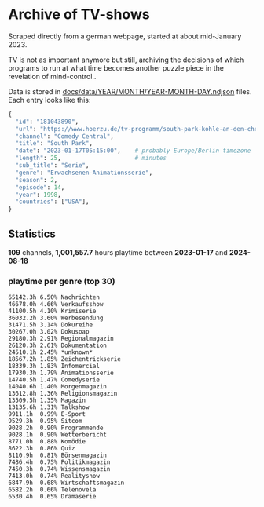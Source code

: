 # Archive of TV-shows

Scraped directly from a german webpage, started at about mid-January 2023.

TV is not as important anymore but still, archiving the decisions of which programs to run at what time
becomes another puzzle piece in the revelation of mind-control.. 

Data is stored in [docs/data/YEAR/MONTH/YEAR-MONTH-DAY.ndjson](docs/data/) files. 
Each entry looks like this:

```python
{
  "id": "181043890", 
  "url": "https://www.hoerzu.de/tv-programm/south-park-kohle-an-den-chefkoch/bid_181043890/", 
  "channel": "Comedy Central", 
  "title": "South Park", 
  "date": "2023-01-17T05:15:00",    # probably Europe/Berlin timezone 
  "length": 25,                     # minutes 
  "sub_title": "Serie", 
  "genre": "Erwachsenen-Animationsserie", 
  "season": 2, 
  "episode": 14, 
  "year": 1998, 
  "countries": ["USA"],
}
```

## Statistics

**109** channels, **1,001,557.7** hours playtime between **2023-01-17** and **2024-08-18**


### playtime per genre (top 30)

    65142.3h 6.50% Nachrichten
    46678.0h 4.66% Verkaufsshow
    41100.5h 4.10% Krimiserie
    36032.2h 3.60% Werbesendung
    31471.5h 3.14% Dokureihe
    30267.0h 3.02% Dokusoap
    29180.3h 2.91% Regionalmagazin
    26120.3h 2.61% Dokumentation
    24510.1h 2.45% *unknown*
    18567.2h 1.85% Zeichentrickserie
    18339.3h 1.83% Infomercial
    17930.3h 1.79% Animationsserie
    14740.5h 1.47% Comedyserie
    14040.6h 1.40% Morgenmagazin
    13612.8h 1.36% Religionsmagazin
    13509.5h 1.35% Magazin
    13135.6h 1.31% Talkshow
    9911.1h  0.99% E-Sport
    9529.3h  0.95% Sitcom
    9028.2h  0.90% Programmende
    9028.1h  0.90% Wetterbericht
    8771.0h  0.88% Komödie
    8622.3h  0.86% Quiz
    8110.9h  0.81% Börsenmagazin
    7486.4h  0.75% Politikmagazin
    7450.3h  0.74% Wissensmagazin
    7413.0h  0.74% Realityshow
    6847.9h  0.68% Wirtschaftsmagazin
    6582.2h  0.66% Telenovela
    6530.4h  0.65% Dramaserie
